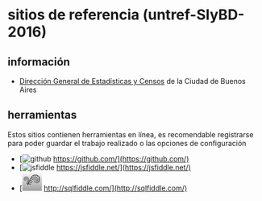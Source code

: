 # sitios de referencia (untref-SIyBD-2016)

## información

* [Dirección General de Estadísticas y Censos](https://www.estadisticaciudad.gob.ar/eyc/) de la Ciudad de Buenos Aires

## herramientas

Estos sitios contienen herramientas en línea, 
es recomendable registrarse para poder guardar el trabajo realizado o las opciones de configuración

   * [![github](https://github.com/apple-touch-icon-57x57.png) https://github.com/](https://github.com/)
   * [![jsfiddle](https://jsfiddle.net/img/logo.png) https://jsfiddle.net/](https://jsfiddle.net/)
   * [![sqlfiddle](imagenes/sql-fiddle-ico.png) http://sqlfiddle.com/](http://sqlfiddle.com/)
